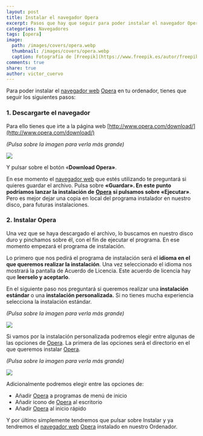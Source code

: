 ```yaml
---
layout: post
title: Instalar el navegador Opera
excerpt: Pasos que hay que seguir para poder instalar el navegador Opera en tu ordenador.
categories: Navegadores
tags: [opera]
image:
  path: /images/covers/opera.webp
  thumbnail: /images/covers/opera.webp
  caption: Fotografía de [Freepik](https://www.freepik.es/autor/freepik)
comments: true
share: true
author: victor_cuervo
---
```


Para poder instalar el [navegador web](https://www.ayudaenlaweb.com/navegadores/que-es-un-navegador/) [Opera](https://www.ayudaenlaweb.com/navegadores/que-es-opera/) en tu ordenador, tienes que seguir los siguientes pasos:


### 1. Descargarte el navegador


Para ello tienes que irte a la página web [http://www.opera.com/download/](http://www.opera.com/download/)


_(Pulsa sobre la imagen para verla más grande)_


![](https://www.ayudaenlaweb.com/wp-content/uploads/2010/01/opera_download.jpg)


Y pulsar sobre el botón «**Download Opera»**.


En ese momento el [navegador web](https://www.ayudaenlaweb.com/navegadores/que-es-un-navegador/) que estés utilizando te preguntará si quieres guardar el archivo. Pulsa sobre **«Guardar». En este punto podríamos lanzar la instalación de** [**Opera**](https://www.ayudaenlaweb.com/navegadores/que-es-opera/) **si pulsamos sobre «Ejecutar»**. Pero es mejor dejar una copia en local del programa instalador en nuestro disco, para futuras instalaciones.


### 2. Instalar Opera


Una vez que se haya descargado el archivo, lo buscamos en nuestro disco duro y pinchamos sobre él, con el fin de ejecutar el programa. En ese momento empezará el programa de instalación.


Lo primero que nos pedirá el programa de instalación será el **idioma en el que queremos realizar la instalación**. Una vez seleccionado el idioma nos mostrará la pantalla de Acuerdo de Licencia. Este acuerdo de licencia hay que **leerselo y aceptarlo**.


En el siguiente paso nos preguntará si queremos realizar una **instalación estándar** o una **instalación personalizada.** Si no tienes mucha experiencia selecciona la instalación estándar.


_(Pulsa sobre la imagen para verla más grande)_


![](https://www.ayudaenlaweb.com/wp-content/uploads/2010/01/opera_instalacion.png)


Si vamos por la instalación personalizada podremos elegir entre algunas de las opciones de [Opera](https://www.ayudaenlaweb.com/navegadores/que-es-opera/). La primera de las opciones será el directorio en el que queremos instalar [Opera](https://www.ayudaenlaweb.com/navegadores/que-es-opera/).


_(Pulsa sobre la imagen para verla más grande)_


![](https://www.ayudaenlaweb.com/wp-content/uploads/2010/01/opera_instalacion2.png)


Adicionalmente podremos elegir entre las opciones de:

- Añadir [Opera](https://www.ayudaenlaweb.com/navegadores/que-es-opera/) a programas de menú de inicio
- Añadir icono de [Opera](https://www.ayudaenlaweb.com/navegadores/que-es-opera/) al escritorio
- Añadir [Opera](https://www.ayudaenlaweb.com/navegadores/que-es-opera/) al inicio rápido

Y por último simplemente tendremos que pulsar sobre Instalar y ya tendremos el [navegador web](https://www.ayudaenlaweb.com/navegadores/que-es-un-navegador/) [Opera](https://www.ayudaenlaweb.com/navegadores/que-es-opera/) instalado en nuestro Ordenador.

